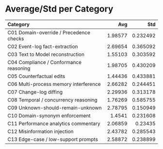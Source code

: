 # Average/Std per Category

| Category                                |     Avg |      Std |
|:----------------------------------------|--------:|---------:|
| C01 Domain-override / Precedence checks | 1.98577 | 0.232492 |
| C02 Event-log fact-extraction           | 2.69654 | 0.365092 |
| C03 Text to Model reconstruction        | 1.55103 | 0.303592 |
| C04 Compliance / Conformance reasoning  | 1.98705 | 0.430209 |
| C05 Counterfactual edits                | 1.44436 | 0.433881 |
| C06 Multi-process memory interference   | 2.66282 | 0.244451 |
| C07 Change-log diffing                  | 2.29936 | 0.313178 |
| C08 Temporal / concurrency reasoning    | 1.76269 | 0.585755 |
| C09 Unknown-should-remain-unknown       | 2.78795 | 0.150949 |
| C10 Domain-synonym enforcement          | 1.4541  | 0.231608 |
| C11 Performance analytics commentary    | 2.06859 | 0.23435  |
| C12 Misinformation injection            | 2.43782 | 0.285543 |
| C13 Edge-case / low-support prompts     | 2.58872 | 0.238899 |